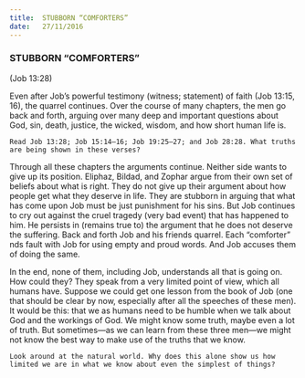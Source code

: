 ```yaml
---
title:  STUBBORN “COMFORTERS”
date:   27/11/2016
---
```


### STUBBORN “COMFORTERS”

(Job 13:28)

Even after Job’s powerful testimony (witness; statement) of faith (Job 13:15, 16), the quarrel continues. Over the course of many chapters, the men go back and forth, arguing over many deep and important questions about God, sin, death, justice, the wicked, wisdom, and how short human life is.

`Read Job 13:28; Job 15:14–16; Job 19:25–27; and Job 28:28. What truths are being shown in these verses?`

Through all these chapters the arguments continue. Neither side wants to give up its position. Eliphaz, Bildad, and Zophar argue from their own set of beliefs about what is right. They do not give up their argument about how people get what they deserve in life. They are stubborn in arguing that what has come upon Job must be just punishment for his sins. But Job continues to cry out against the cruel tragedy (very bad event) that has happened to him. He persists in (remains true to) the argument that he does not deserve the suffering. Back and forth Job and his friends quarrel. Each “comforter”  nds fault with Job for using empty and proud words. And Job accuses them of doing the same.

In the end, none of them, including Job, understands all that is going on. How could they? They speak from a very limited point of view, which all humans have. Suppose we could get one lesson from the book of Job (one that should be clear by now, especially after all the speeches of these men). It would be this: that we as humans need to be humble when we talk about God and the workings of God. We might know some truth, maybe even a lot of truth. But sometimes—as we can learn from these three men—we might not know the best way to make use of the truths that we know.

`Look around at the natural world. Why does this alone show us how limited we are in what we know about even the simplest of things?`